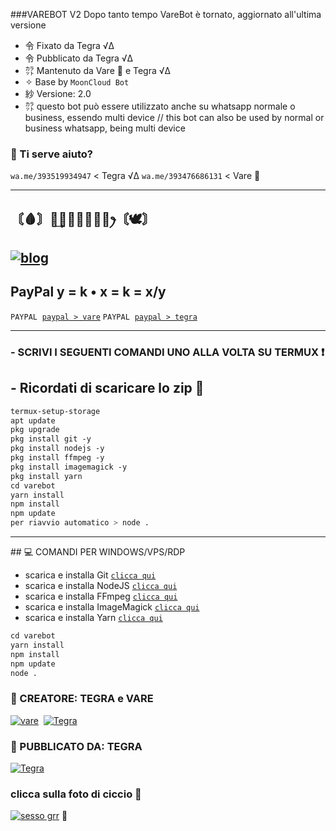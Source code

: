 ###VAREBOT V2
Dopo tanto tempo VareBot è tornato, aggiornato all'ultima versione

- 令 Fixato da Tegra √Δ
- 令 Pubblicato da Tegra √Δ
- ㌌ Mantenuto da Vare 💫 e Tegra √Δ
- ✧ Base by `MoonCloud Bot`
- 紗 Versione: 2.0 
- ㌌ questo bot può essere utilizzato anche su whatsapp normale o business, essendo multi device //
  this bot can also be used by normal or business whatsapp, being multi device

### 💫 Ti serve aiuto? 

`wa.me/393519934947` < Tegra √Δ
`wa.me/393476686131` < Vare 💫

 -----  

## 〘🩸〙ꪶ͢𝐀𝐍𝐆𝚬𝐋𝐒ꫂ〘🕊〙

[![blog](https://img.shields.io/badge/gruppo/angels-25D366?style=for-the-badge&logo=whatsapp&logoColor=white  
 )](https://chat.whatsapp.com/J4I7qujmexb3CEIjY3QGJs) 
 ----- 
## PayPal y = k • x = k = x/y
 
```PAYPAL```  [`paypal > vare`](https://paypal.me/realvare) 
```PAYPAL```  [`paypal > tegra`](https://paypal.me/notlamucci) 
 
------------------ 
  
### - SCRIVI I SEGUENTI COMANDI UNO ALLA VOLTA SU TERMUX ❗
## - Ricordati di scaricare lo zip 💖

 ```bash 
 termux-setup-storage 
 apt update  
 pkg upgrade  
 pkg install git -y 
 pkg install nodejs -y 
 pkg install ffmpeg -y 
 pkg install imagemagick -y 
 pkg install yarn 
 cd varebot
 yarn install  
 npm install
 npm update
 per riavvio automatico > node .
 ``` 
 ---- 
 ## 💻 COMANDI PER WINDOWS/VPS/RDP
  
 - scarica e installa Git [`clicca qui`](https://git-scm.com/downloads) 
 - scarica e installa NodeJS [`clicca qui`](https://nodejs.org/en/download) 
 - scarica e installa FFmpeg [`clicca qui`](https://ffmpeg.org/download.html)
 - scarica e installa ImageMagick [`clicca qui`](https://imagemagick.org/script/download.php) 
 - scarica e installa Yarn [`clicca qui`](https://classic.yarnpkg.com/en/docs/install#windows-stable) 
  
 ```bash 
 cd varebot
 yarn install
 npm install
 npm update 
 node . 
 ``` 
 
### 🌟 CREATORE: TEGRA e VARE

[![vare](https://github.com/realvare.png?size=100)](https://github.com/realvare) 
[![Tegra](https://github.com/AmnesiaReal.png?size=95)](https://github.com/RealTegra) 


### 🍭 PUBBLICATO DA: TEGRA 


[![Tegra](https://github.com/AmnesiaReal.png?size=95)](https://github.com/RealTegra) 



### clicca sulla foto di ciccio 💖


[![sesso grr](https://img.youtube.com/vi/L17ZAD2iHjo/0.jpg)](https://www.youtube.com/watch?v=dQw4w9WgXcQ) 🥀
